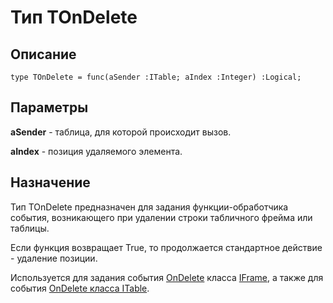 ﻿# Тип TOnDelete

## Описание

    type TOnDelete = func(aSender :ITable; aIndex :Integer) :Logical;

## Параметры

**aSender** - таблица, для которой происходит вызов.

**aIndex** - позиция удаляемого элемента.

## Назначение

Тип TOnDelete предназначен для задания функции-обработчика события,
возникающего при удалении строки табличного фрейма или таблицы.

Если функция возвращает True, то продолжается стандартное действие - удаление позиции.

Используется для задания события [OnDelete](topic:.Custom.ComClasses.Ctrl.IFrame.OnDelete)
класса [IFrame](topic:.Custom.ComClasses.Ctrl.IFrame.Default), а также для события
[OnDelete класса ITable](topic:.Custom.ComClasses.Ctrl.ITable.OnDelete).